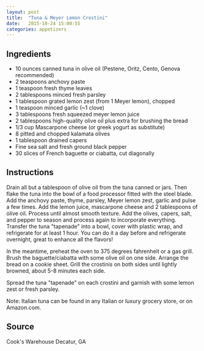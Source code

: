 ```yaml
---
layout: post
title:  "Tuna & Meyer Lemon Crostini"
date:   2015-10-24 15:00:55
categories: appetizers
---
```


Ingredients
-----------
- 10 ounces canned tuna in olive oil (Pestene, Oritz, Cento, Genova recommended)
- 2 teaspoons anchovy paste
- 1 teaspoon fresh thyme leaves
- 2 tablespoons minced fresh parsley
- 1 tablespoon grated lemon zest (from 1 Meyer lemon), chopped
- 1 teaspoon minced garlic (~1 clove)
- 3 tablespoons fresh squeezed meyer lemon juice
- 2 tablespoons high-quality olive oil plus extra for brushing the bread
- 1/3 cup Mascarpone cheese (or greek yogurt as substitute)
- 8 pitted and chopped kalamata olives
- 1 tablespoon drained capers
- Fine sea salt and fresh ground black pepper
- 30 slices of French baguette or ciabatta, cut diagonally

Instructions
------------
Drain all but a tablespoon of olive oil from the tuna canned or jars. Then
flake the tuna into the bowl of a food processor fitted with the steel blade.
Add the anchovy paste, thyme, parsley, Meyer lemon zest, garlic and pulse a few
times.  Add the lemon juice, mascarpone cheese and 2 tablespoons of olive oil.
Process until almost smooth texture. Add the olives, capers, salt, and pepper
to season and process again to incorporate everything. Transfer the tuna
"tapenade" into a bowl, cover with plastic wrap, and refrigerate for at least 1
hour. You can do it a day before and refrigerate overnight, great to enhance
all the flavors!

In the meantime, preheat the oven to 375 degrees fahrenheit or a gas grill.
Brush the baguette/ciabatta with some olive oil on one side. Arrange the bread
on a cookie sheet. Grill the crostinis on both sides until lightly browned,
about 5-8 minutes each side.

Spread the tuna "tapenade" on each crostini and garnish with some lemon zest or
fresh parsley.

Note: Italian tuna can be found in any Italian or luxury grocery store, or on
Amazon.com.

Source
------
Cook's Warehouse Decatur, GA

